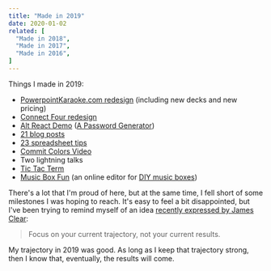```yaml
---
title: "Made in 2019"
date: 2020-01-02
related: [
  "Made in 2018",
  "Made in 2017",
  "Made in 2016",
]
---
```


Things I made in 2019:

* [PowerpointKaraoke.com redesign](https://www.powerpointkaraoke.com/) (including new decks and new pricing)
* [Connect Four redesign]({{site.url}}/2019/05/13/connect-four-invisible-interface-design/)
* [Alt React Demo](https://github.com/bryanbraun/alt-react-demo) ([A Password Generator]({{site.url}}/alt-react-demo/))
* [21 blog posts]({{site.url}}/archives/#y2019)
* [23 spreadsheet tips](https://us11.campaign-archive.com/home/?u=c6aa5d99b8059f1aba3005443&id=cf722f27b0)
* [Commit Colors Video](https://seesparkbox.com/foundry/css_colors_from_git_commit_ids)
* Two lightning talks
* [Tic Tac Term](https://gist.github.com/bryanbraun/9292bb57dab2e01aa59d02c5300d775f)
* [Music Box Fun](https://musicboxfun.com/) (an online editor for [DIY music boxes](https://musicboxfun.com/guides/diy-music-box))

There's a lot that I'm proud of here, but at the same time, I fell short of some milestones I was hoping to reach. It's easy to feel a bit disappointed, but I've been trying to remind myself of an idea [recently expressed by James Clear](https://twitter.com/JamesClear/status/1212459953195233280):

> Focus on your current trajectory, not your current results.

My trajectory in 2019 was good. As long as I keep that trajectory strong, then I know that, eventually, the results will come.
